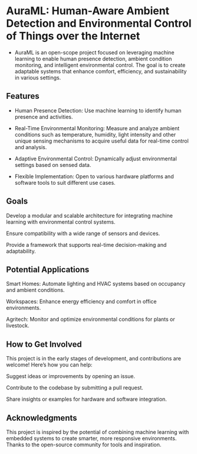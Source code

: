 # AuraML: Human-Aware Ambient Detection and Environmental Control of Things over the Internet

- AuraML is an open-scope project focused on leveraging machine learning to enable human presence detection, ambient condition monitoring, and intelligent environmental control. The goal is to create adaptable systems that enhance comfort, efficiency, and sustainability in various settings.

## Features

- Human Presence Detection: Use machine learning to identify human presence and activities.

- Real-Time Environmental Monitoring: Measure and analyze ambient conditions such as temperature, humidity, light intensity and other unique sensing mechanisms to acquire useful data for real-time control and analysis.

- Adaptive Environmental Control: Dynamically adjust environmental settings based on sensed data.

- Flexible Implementation: Open to various hardware platforms and software tools to suit different use cases.

## Goals

Develop a modular and scalable architecture for integrating machine learning with environmental control systems.

Ensure compatibility with a wide range of sensors and devices.

Provide a framework that supports real-time decision-making and adaptability.

## Potential Applications

Smart Homes: Automate lighting and HVAC systems based on occupancy and ambient conditions.

Workspaces: Enhance energy efficiency and comfort in office environments.

Agritech: Monitor and optimize environmental conditions for plants or livestock.

## How to Get Involved

This project is in the early stages of development, and contributions are welcome! Here’s how you can help:

Suggest ideas or improvements by opening an issue.

Contribute to the codebase by submitting a pull request.

Share insights or examples for hardware and software integration.

## Acknowledgments

This project is inspired by the potential of combining machine learning with embedded systems to create smarter, more responsive environments. Thanks to the open-source community for tools and inspiration.
